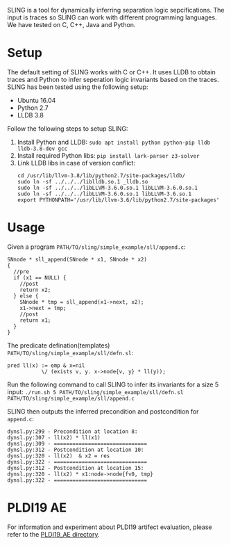SLING is a tool for dynamically inferring separation logic sepcifications. The input is traces so SLING can work with different programming languages. We have tested on C, C++, Java and Python. 

# Setup

The default setting of SLING works with C or C++. It uses LLDB to obtain traces and Python to infer seperation logic invariants based on the traces. SLING has been tested using the following setup:
  
  - Ubuntu 16.04
  - Python 2.7
  - LLDB 3.8

Follow the following steps to setup SLING:
  1. Install Python and LLDB: ```sudo apt install python python-pip lldb lldb-3.8-dev gcc```
  2. Install required Python libs: ```pip install lark-parser z3-solver```
  3. Link LLDB libs in case of version conflict:
     ```
     cd /usr/lib/llvm-3.8/lib/python2.7/site-packages/lldb/
     sudo ln -sf ../../../liblldb.so.1 _lldb.so
     sudo ln -sf ../../../libLLVM-3.6.0.so.1 libLLVM-3.6.0.so.1
     sudo ln -sf ../../../libLLVM-3.6.0.so.1 libLLVM-3.6.so.1
     export PYTHONPATH='/usr/lib/llvm-3.6/lib/python2.7/site-packages'
     ```
     
 # Usage
 
 Given a program ```PATH/TO/sling/simple_example/sll/append.c```:
 ```
 SNnode * sll_append(SNnode * x1, SNnode * x2)
 {
   //pre
   if (x1 == NULL) {
     //post
     return x2;
   } else {
     SNnode * tmp = sll_append(x1->next, x2);
     x1->next = tmp;
     //post
     return x1;
   }
 }

 ```

 The predicate defination(templates) ```PATH/TO/sling/simple_example/sll/defn.sl```:
 ```
 pred ll(x) := emp & x=nil
            \/ (exists v, y. x->node{v, y} * ll(y));
 ```
 
 Run the following command to call SLING to infer its invariants for a size 5 input:
  ```./run.sh 5 PATH/TO/sling/simple_example/sll/defn.sl PATH/TO/sling/simple_example/sll/append.c```
  
 SLING then outputs the inferred precondition and postcondition for `append.c`:
 ```
 dynsl.py:299 - Precondition at location 8:
 dynsl.py:307 - ll(x2) * ll(x1) 
 dynsl.py:309 - ==============================
 dynsl.py:312 - Postcondition at location 10:
 dynsl.py:320 - ll(x2)  & x2 = res
 dynsl.py:322 - ==============================
 dynsl.py:312 - Postcondition at location 15:
 dynsl.py:320 - ll(x2) * x1:node->node{fv0, tmp} 
 dynsl.py:322 - ==============================
 ```
 
 # PLDI19 AE
 
 For information and experiment about PLDI19 artifect evaluation, please refer to the [PLDI19_AE directory](PLDI19_AE/). 
